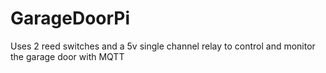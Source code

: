 # GarageDoorPi
Uses 2 reed switches and a 5v single channel relay to control and monitor the garage door with MQTT

